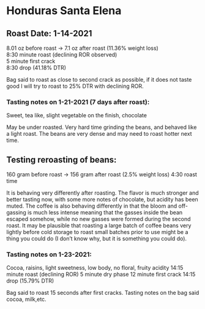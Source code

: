 # Honduras Santa Elena

## Roast Date: 1-14-2021
8.01 oz before roast -> 7.1 oz after roast (11.36% weight loss)  
8:30 minute roast (declining ROR observed)  
5 minute first crack  
8:30 drop (41.18% DTR)

Bag said to roast as close to second crack as possible, if it does not taste good I will try to roast to 25% DTR with declining ROR.

### Tasting notes on 1-21-2021 (7 days after roast):
Sweet, tea like, slight vegetable on the finish, chocolate

May be under roasted. Very hard time grinding the beans, and behaved like a light roast. The beans are very dense and may need to roast hotter next time.

## Testing reroasting of beans:
160 gram before roast -> 156 gram after roast (2.5% weight loss)
4:30 roast time

It is behaving very differently after roasting. The flavor is much stronger and better tasting now, with some more notes of chocolate, but acidity has been muted. The coffee is also behaving differently in that the bloom and off-gassing is much less intense meaning that the gasses inside the bean escaped somehow, while no new gasses were formed during the second roast. It may be plausible that roasting a large batch of coffee beans very lightly before cold storage to roast small batches prior to use might be a thing you could do (I don’t know why, but it is something you could do).

### Tasting notes on 1-23-2021:
Cocoa, raisins, light sweetness, low body, no floral, fruity acidity
14:15 minute roast (declining ROR)
5 minute dry phase
12 minute first crack
14:15 drop (15.79% DTR)

Bag said to roast 15 seconds after first cracks. Tasting notes on the bag said cocoa, milk,etc.
